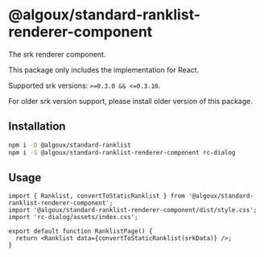 # @algoux/standard-ranklist-renderer-component

The srk renderer component.

This package only includes the implementation for React.

Supported srk versions: `>=0.3.0 && <=0.3.10`.

For older srk version support, please install older version of this package.

## Installation

```bash
npm i -D @algoux/standard-ranklist
npm i -S @algoux/standard-ranklist-renderer-component rc-dialog
```

## Usage

```tsx
import { Ranklist, convertToStaticRanklist } from '@algoux/standard-ranklist-renderer-component';
import '@algoux/standard-ranklist-renderer-component/dist/style.css';
import 'rc-dialog/assets/index.css';

export default function RanklistPage() {
  return <Ranklist data={convertToStaticRanklist(srkData)} />;
}
```
